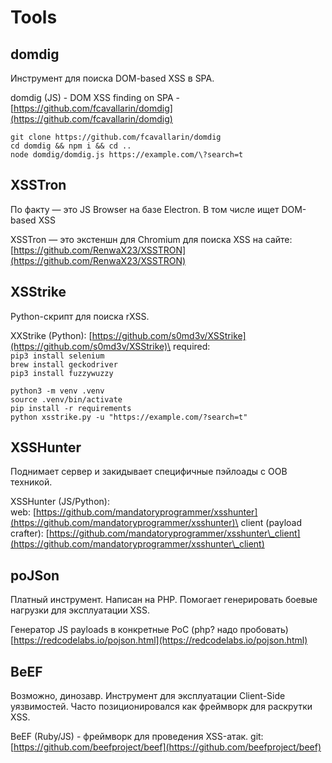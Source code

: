 # Tools

## domdig

Инструмент для поиска DOM-based XSS в SPA.

domdig (JS) - DOM XSS finding on SPA - [https://github.com/fcavallarin/domdig](https://github.com/fcavallarin/domdig)

```
git clone https://github.com/fcavallarin/domdig
cd domdig && npm i && cd ..
node domdig/domdig.js https://example.com/\?search=t
```

## XSSTron

По факту — это JS Browser на базе Electron. В том числе ищет DOM-based XSS

XSSTron — это экстеншн для Chromium для поиска XSS на сайте: [https://github.com/RenwaX23/XSSTRON](https://github.com/RenwaX23/XSSTRON)

## XSStrike

Python-скрипт для поиска rXSS.

XXStrike (Python): [https://github.com/s0md3v/XSStrike](https://github.com/s0md3v/XSStrike)\
required:\
`pip3 install selenium`\
`brew install geckodriver`\
`pip3 install fuzzywuzzy`

```
python3 -m venv .venv
source .venv/bin/activate
pip install -r requirements
python xsstrike.py -u "https://example.com/?search=t"
```

## XSSHunter

Поднимает сервер и закидывает специфичные пэйлоады с OOB техникой.

XSSHunter (JS/Python): \
web: [https://github.com/mandatoryprogrammer/xsshunter](https://github.com/mandatoryprogrammer/xsshunter)\
client (payload crafter): [https://github.com/mandatoryprogrammer/xsshunter\_client](https://github.com/mandatoryprogrammer/xsshunter\_client)

## poJSon

Платный инструмент. Написан на PHP. Помогает генерировать боевые нагрузки для эксплуатации XSS.

Генератор JS payloads в конкретные PoC (php? надо пробовать) [https://redcodelabs.io/pojson.html](https://redcodelabs.io/pojson.html)

## BeEF

Возможно, динозавр. Инструмент для эксплуатации Client-Side уязвимостей. Часто позиционировался как фреймворк для раскрутки XSS.

BeEF (Ruby/JS) - фреймворк для проведения XSS-атак. git: [https://github.com/beefproject/beef](https://github.com/beefproject/beef)



